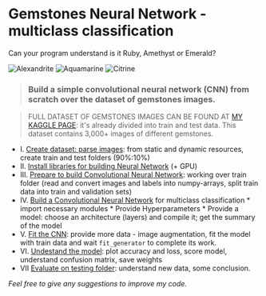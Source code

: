 # Gemstones Neural Network - multiclass classification

Can your program understand is it Ruby, Amethyst or Emerald?

![Alexandrite](https://www.minerals.net/thumbnail.aspx?image=GemStoneImages/alexandrite-chrysoberyl-brazil-t.jpg&size=120)
![Aquamarine](https://www.minerals.net/thumbnail.aspx?image=GemStoneImages/Aquamarine_trillion_cut-thb.jpg&size=120)
![Citrine](https://www.minerals.net/thumbnail.aspx?image=GemStoneImages/CITRINE-cushion-thb.jpg&size=120)

> ### Build a simple convolutional neural network (CNN) from scratch over the dataset of gemstones images.

> FULL DATASET OF GEMSTONES IMAGES CAN BE FOUND AT [MY KAGGLE PAGE](https://www.kaggle.com/lsind18/gemstones-images): it's already divided into train and test data. This dataset contains 3,000+ images of different gemstones.

* I. [Create dataset: parse images](https://github.com/LSIND/Gemstones-Neural-Network/blob/master/1_Create_Dataset.md): from static and dynamic resources, create train and test folders (90%:10%)
* II. [Install libraries for building Neural Network](https://github.com/LSIND/Gemstones-Neural-Network/blob/master/2_Install_Libraries.md) (+ GPU)
* III. [Prepare to build Convolutional Neural Network](https://github.com/LSIND/Gemstones-Neural-Network/blob/master/3_Prepare_to_build_CNN.md): working over train folder (read and convert images and labels into numpy-arrays, split train data into train and validation sets)
* IV. [Build a Convolutional Neural Network](https://github.com/LSIND/Gemstones-Neural-Network/blob/master/4_Build_CNN.md) for multiclass classification
        * import necessary modules
        * Provide Hyperparameters
        * Provide a model: choose an architecture (layers) and compile it; get the summary of the model
* V. [Fit the CNN](https://github.com/LSIND/Gemstones-Neural-Network/blob/master/5_Fit_the_CNN.md): provide more data - image augmentation, fit the model with train data and wait `fit_generator` to complete its work.
* VI. [Undestand the model](https://github.com/LSIND/Gemstones-Neural-Network/blob/master/6_Understand_CNN.md): plot accuracy and loss, score model, understand confusion matrix, save weights 
* VII [Evaluate on testing folder](https://github.com/LSIND/Gemstones-Neural-Network/blob/master/7_Evaluate_Model.md): understand new data, some conclusion.

*Feel free to give any suggestions to improve my code.*
